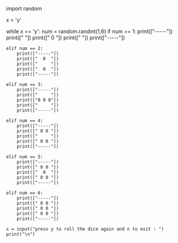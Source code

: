 import random 

x = 'y'

while x == 'y':
    num = random.randint(1,6)
    if num == 1:
        print(["-----"])
        print(["     "])
        print(["  0  "])
        print(["     "])
        print(["-----"])

    elif num == 2:
        print(["-----"])
        print(["  0  "])
        print(["     "])
        print(["  0  "])
        print(["-----"])

    elif num == 3:
        print(["-----"])
        print(["     "])
        print(["0 0 0"])
        print(["     "])
        print(["-----"])

    elif num == 4:
        print(["-----"])
        print([" 0 0 "])
        print(["     "])
        print([" 0 0 "])
        print(["-----"])    

    elif num == 5:
        print(["-----"])
        print([" 0 0 "])
        print(["  0  "])
        print([" 0 0 "])
        print(["-----"]) 

    elif num == 6:
        print(["-----"])
        print([" 0 0 "])
        print([" 0 0 "])
        print([" 0 0 "])
        print(["-----"])  

    x = input("press y to roll the dice again and n to exit : ")   
    print("\n")    



